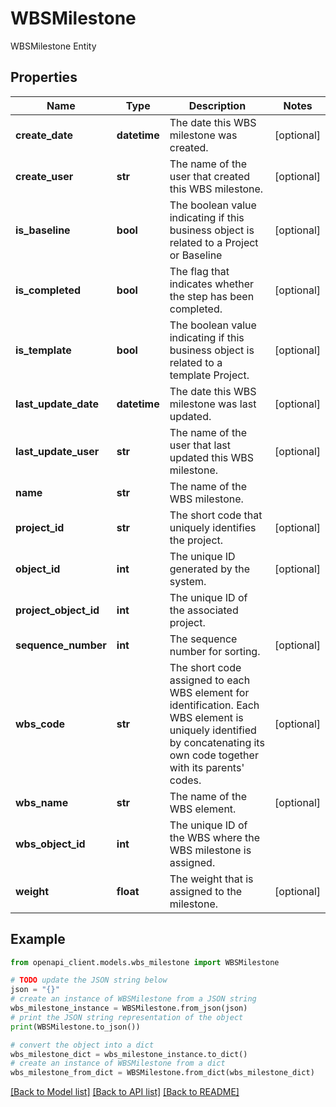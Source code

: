 # WBSMilestone

WBSMilestone Entity

## Properties

Name | Type | Description | Notes
------------ | ------------- | ------------- | -------------
**create_date** | **datetime** | The date this WBS milestone was created. | [optional] 
**create_user** | **str** | The name of the user that created this WBS milestone. | [optional] 
**is_baseline** | **bool** | The boolean value indicating if this business object is related to a Project or Baseline | [optional] 
**is_completed** | **bool** | The flag that indicates whether the step has been completed. | [optional] 
**is_template** | **bool** | The boolean value indicating if this business object is related to a template Project. | [optional] 
**last_update_date** | **datetime** | The date this WBS milestone was last updated. | [optional] 
**last_update_user** | **str** | The name of the user that last updated this WBS milestone. | [optional] 
**name** | **str** | The name of the WBS milestone. | 
**project_id** | **str** | The short code that uniquely identifies the project. | [optional] 
**object_id** | **int** | The unique ID generated by the system. | [optional] 
**project_object_id** | **int** | The unique ID of the associated project. | 
**sequence_number** | **int** | The sequence number for sorting. | [optional] 
**wbs_code** | **str** | The short code assigned to each WBS element for identification. Each WBS element is uniquely identified by concatenating its own code together with its parents&#39; codes. | [optional] 
**wbs_name** | **str** | The name of the WBS element. | [optional] 
**wbs_object_id** | **int** | The unique ID of the WBS where the WBS milestone is assigned. | 
**weight** | **float** | The weight that is assigned to the milestone. | [optional] 

## Example

```python
from openapi_client.models.wbs_milestone import WBSMilestone

# TODO update the JSON string below
json = "{}"
# create an instance of WBSMilestone from a JSON string
wbs_milestone_instance = WBSMilestone.from_json(json)
# print the JSON string representation of the object
print(WBSMilestone.to_json())

# convert the object into a dict
wbs_milestone_dict = wbs_milestone_instance.to_dict()
# create an instance of WBSMilestone from a dict
wbs_milestone_from_dict = WBSMilestone.from_dict(wbs_milestone_dict)
```
[[Back to Model list]](../README.md#documentation-for-models) [[Back to API list]](../README.md#documentation-for-api-endpoints) [[Back to README]](../README.md)


